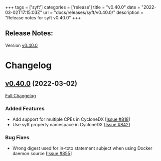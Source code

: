 +++
tags = ['syft']
categories = ['release']
title = "v0.40.0"
date = "2022-03-02T17:15:03Z"
url = "docs/releases/syft/v0.40.0/"
description = "Release notes for syft v0.40.0"
+++

## Release Notes:
Version [v0.40.0](https://github.com/anchore/syft/releases/tag/v0.40.0)

# Changelog

## [v0.40.0](https://github.com/anchore/syft/tree/v0.40.0) (2022-03-02)

[Full Changelog](https://github.com/anchore/syft/compare/v0.39.3...v0.40.0)

### Added Features

- Add support for multiple CPEs in CycloneDX [[Issue #818](https://github.com/anchore/syft/issues/818)]
- Use syft property namespace in CycloneDX [[Issue #842](https://github.com/anchore/syft/issues/842)]

### Bug Fixes

- Wrong digest used for in-toto statement subject when using Docker daemon source [[Issue #855](https://github.com/anchore/syft/issues/855)]
